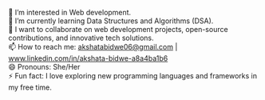 👀 I’m interested in Web development.<br>
🌱 I’m currently learning Data Structures and Algorithms (DSA).<br>
💞️ I want to collaborate on web development projects, open-source contributions, and innovative tech solutions.<br>
📫 How to reach me: akshatabidwe06@gmail.com | www.linkedin.com/in/akshata-bidwe-a8a4ba1b6<br>
😄 Pronouns: She/Her<br>
⚡ Fun fact: I love exploring new programming languages and frameworks in my free time.<br>

<!---
akshatabidwe/akshatabidwe is a ✨ special ✨ repository because its `README.md` (this file) appears on your GitHub profile.
You can click the Preview link to take a look at your changes.
--->
